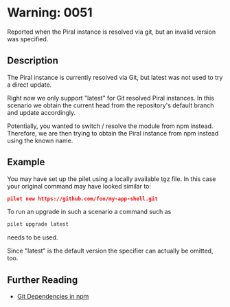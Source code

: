 # Warning: 0051

Reported when the Piral instance is resolved via git, but an invalid version was specified.

## Description

The Piral instance is currently resolved via Git, but latest was not used to try a direct update.

Right now we only support "latest" for Git resolved Piral instances. In this scenario we obtain the
current head from the repository's default branch and update accordingly.

Potentially, you wanted to switch / resolve the module from npm instead. Therefore, we are then trying to
obtain the Piral instance from npm instead using the known name.

## Example

You may have set up the pilet using a locally available tgz file. In this case your original command may
have looked similar to:

```json
pilet new https://github.com/foo/my-app-shell.git
```

To run an upgrade in such a scenario a command such as

```sh
pilet upgrade latest
```

needs to be used.

Since "latest" is the default version the specifier can actually be omitted, too.

## Further Reading

 - [Git Dependencies in npm](https://medium.com/@jonchurch/use-github-branch-as-dependency-in-package-json-5eb609c81f1a)
